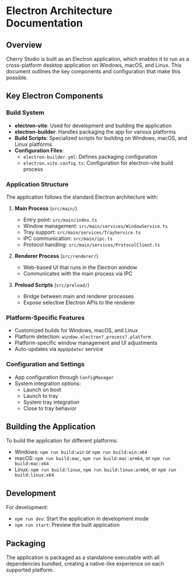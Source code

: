 # Electron Architecture Documentation

## Overview
Cherry Studio is built as an Electron application, which enables it to run as a cross-platform desktop application on Windows, macOS, and Linux. This document outlines the key components and configuration that make this possible.

## Key Electron Components

### Build System
- **electron-vite**: Used for development and building the application
- **electron-builder**: Handles packaging the app for various platforms
- **Build Scripts**: Specialized scripts for building on Windows, macOS, and Linux platforms
- **Configuration Files**: 
  - `electron-builder.yml`: Defines packaging configuration
  - `electron.vite.config.ts`: Configuration for electron-vite build process

### Application Structure
The application follows the standard Electron architecture with:

1. **Main Process** (`src/main/`)
   - Entry point: `src/main/index.ts`
   - Window management: `src/main/services/WindowService.ts`
   - Tray support: `src/main/services/TrayService.ts`
   - IPC communication: `src/main/ipc.ts`
   - Protocol handling: `src/main/services/ProtocolClient.ts`

2. **Renderer Process** (`src/renderer/`)
   - Web-based UI that runs in the Electron window
   - Communicates with the main process via IPC

3. **Preload Scripts** (`src/preload/`)
   - Bridge between main and renderer processes
   - Expose selective Electron APIs to the renderer

### Platform-Specific Features
- Customized builds for Windows, macOS, and Linux
- Platform detection: `window.electron?.process?.platform`
- Platform-specific window management and UI adjustments
- Auto-updates via `AppUpdater` service

### Configuration and Settings
- App configuration through `ConfigManager`
- System integration options:
  - Launch on boot
  - Launch to tray
  - System tray integration
  - Close to tray behavior

## Building the Application
To build the application for different platforms:

- Windows: `npm run build:win` or `npm run build:win:x64`
- macOS: `npm run build:mac`, `npm run build:mac:arm64`, or `npm run build:mac:x64`
- Linux: `npm run build:linux`, `npm run build:linux:arm64`, or `npm run build:linux:x64`

## Development
For development:
- `npm run dev`: Start the application in development mode
- `npm run start`: Preview the built application

## Packaging
The application is packaged as a standalone executable with all dependencies bundled, creating a native-like experience on each supported platform. 